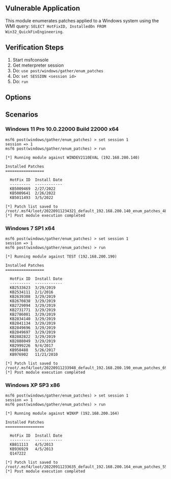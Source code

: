 ## Vulnerable Application

This module enumerates patches applied to a Windows system using the
WMI query: `SELECT HotFixID, InstalledOn FROM Win32_QuickFixEngineering`.


## Verification Steps

1. Start msfconsole
2. Get meterpreter session
3. Do: `use post/windows/gather/enum_patches`
4. Do: `set SESSION <session id>`
5. Do: `run`

## Options


## Scenarios

### Windows 11 Pro 10.0.22000 Build 22000 x64

```
msf6 post(windows/gather/enum_patches) > set session 1
session => 1
msf6 post(windows/gather/enum_patches) > run

[*] Running module against WINDEV2110EVAL (192.168.200.140)

Installed Patches
=================

  HotFix ID  Install Date
  ---------  ------------
  KB5009469  2/27/2022
  KB5009641  2/26/2022
  KB5011493  3/5/2022

[*] Patch list saved to /root/.msf4/loot/20220911234321_default_192.168.200.140_enum_patches_485106.txt
[*] Post module execution completed
```

### Windows 7 SP1 x64

```
msf6 post(windows/gather/enum_patches) > set session 1
session => 1
msf6 post(windows/gather/enum_patches) > run

[*] Running module against TEST (192.168.200.190)

Installed Patches
=================

  HotFix ID  Install Date
  ---------  ------------
  KB2533623  3/29/2019
  KB2534111  2/1/2016
  KB2639308  3/29/2019
  KB2670838  3/29/2019
  KB2729094  3/29/2019
  KB2731771  3/29/2019
  KB2786081  3/29/2019
  KB2834140  3/29/2019
  KB2841134  3/29/2019
  KB2849696  3/29/2019
  KB2849697  3/29/2019
  KB2882822  3/29/2019
  KB2888049  3/29/2019
  KB2999226  9/4/2017
  KB958488   5/26/2017
  KB976902   11/21/2010

[*] Patch list saved to /root/.msf4/loot/20220911233948_default_192.168.200.190_enum_patches_697182.txt
[*] Post module execution completed
```

### Windows XP SP3 x86

```
msf6 post(windows/gather/enum_patches) > set session 1
session => 1
msf6 post(windows/gather/enum_patches) > run

[*] Running module against WINXP (192.168.200.164)

Installed Patches
=================

  HotFix ID  Install Date
  ---------  ------------
  KB811113   4/5/2013
  KB936929   4/5/2013
  Q147222

[*] Patch list saved to /root/.msf4/loot/20220911233635_default_192.168.200.164_enum_patches_552914.txt
[*] Post module execution completed
```
